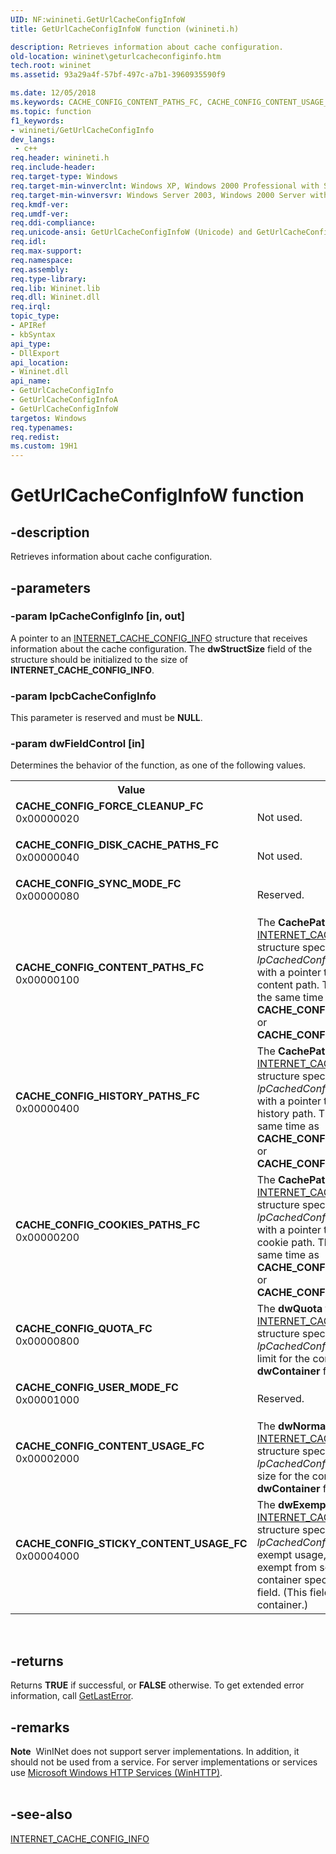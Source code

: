 ```yaml
---
UID: NF:winineti.GetUrlCacheConfigInfoW
title: GetUrlCacheConfigInfoW function (winineti.h)

description: Retrieves information about cache configuration.
old-location: wininet\geturlcacheconfiginfo.htm
tech.root: wininet
ms.assetid: 93a29a4f-57bf-497c-a7b1-3960935590f9

ms.date: 12/05/2018
ms.keywords: CACHE_CONFIG_CONTENT_PATHS_FC, CACHE_CONFIG_CONTENT_USAGE_FC, CACHE_CONFIG_COOKIES_PATHS_FC, CACHE_CONFIG_DISK_CACHE_PATHS_FC, CACHE_CONFIG_FORCE_CLEANUP_FC, CACHE_CONFIG_HISTORY_PATHS_FC, CACHE_CONFIG_QUOTA_FC, CACHE_CONFIG_STICKY_CONTENT_USAGE_FC, CACHE_CONFIG_SYNC_MODE_FC, CACHE_CONFIG_USER_MODE_FC, GetUrlCacheConfigInfo, GetUrlCacheConfigInfo function [WinINet], GetUrlCacheConfigInfoA, GetUrlCacheConfigInfoW, wininet.geturlcacheconfiginfo, winineti/GetUrlCacheConfigInfo, winineti/GetUrlCacheConfigInfoA, winineti/GetUrlCacheConfigInfoW
ms.topic: function
f1_keywords:
- winineti/GetUrlCacheConfigInfo
dev_langs:
 - c++
req.header: winineti.h
req.include-header: 
req.target-type: Windows
req.target-min-winverclnt: Windows XP, Windows 2000 Professional with SP4 [desktop apps only]
req.target-min-winversvr: Windows Server 2003, Windows 2000 Server with SP4 [desktop apps only]
req.kmdf-ver: 
req.umdf-ver: 
req.ddi-compliance: 
req.unicode-ansi: GetUrlCacheConfigInfoW (Unicode) and GetUrlCacheConfigInfoA (ANSI)
req.idl: 
req.max-support: 
req.namespace: 
req.assembly: 
req.type-library: 
req.lib: Wininet.lib
req.dll: Wininet.dll
req.irql: 
topic_type:
- APIRef
- kbSyntax
api_type:
- DllExport
api_location:
- Wininet.dll
api_name:
- GetUrlCacheConfigInfo
- GetUrlCacheConfigInfoA
- GetUrlCacheConfigInfoW
targetos: Windows
req.typenames: 
req.redist: 
ms.custom: 19H1
---
```


# GetUrlCacheConfigInfoW function


## -description


Retrieves information about cache configuration.


## -parameters




### -param lpCacheConfigInfo [in, out]

A pointer to an 
       <a href="https://docs.microsoft.com/windows/desktop/api/winineti/ns-winineti-internet_cache_config_infoa">INTERNET_CACHE_CONFIG_INFO</a> structure 
       that receives information about the cache configuration. The <b>dwStructSize</b> field of 
       the structure should be initialized to the size of 
       <b>INTERNET_CACHE_CONFIG_INFO</b>.


### -param lpcbCacheConfigInfo

This parameter is reserved and must be <b>NULL</b>.


### -param dwFieldControl [in]

Determines the behavior of the function, as one of the following values.

<table>
<tr>
<th>Value</th>
<th>Meaning</th>
</tr>
<tr>
<td width="40%"><a id="CACHE_CONFIG_FORCE_CLEANUP_FC"></a><a id="cache_config_force_cleanup_fc"></a><dl>
<dt><b>CACHE_CONFIG_FORCE_CLEANUP_FC</b></dt>
<dt>0x00000020</dt>
</dl>
</td>
<td width="60%">
Not used.

</td>
</tr>
<tr>
<td width="40%"><a id="CACHE_CONFIG_DISK_CACHE_PATHS_FC"></a><a id="cache_config_disk_cache_paths_fc"></a><dl>
<dt><b>CACHE_CONFIG_DISK_CACHE_PATHS_FC</b></dt>
<dt>0x00000040</dt>
</dl>
</td>
<td width="60%">
Not used.

</td>
</tr>
<tr>
<td width="40%"><a id="CACHE_CONFIG_SYNC_MODE_FC"></a><a id="cache_config_sync_mode_fc"></a><dl>
<dt><b>CACHE_CONFIG_SYNC_MODE_FC</b></dt>
<dt>0x00000080</dt>
</dl>
</td>
<td width="60%">
Reserved.

</td>
</tr>
<tr>
<td width="40%"><a id="CACHE_CONFIG_CONTENT_PATHS_FC"></a><a id="cache_config_content_paths_fc"></a><dl>
<dt><b>CACHE_CONFIG_CONTENT_PATHS_FC</b></dt>
<dt>0x00000100</dt>
</dl>
</td>
<td width="60%">
The <b>CachePath</b> field of the 
         <a href="https://docs.microsoft.com/windows/desktop/api/winineti/ns-winineti-internet_cache_config_infoa">INTERNET_CACHE_CONFIG_INFO</a> structure 
         specified in the <i>lpCachedConfigInfo</i> parameter is filled with a pointer to a string 
         identifying the content path. This cannot be used at the same time as 
         <b>CACHE_CONFIG_HISTORY_PATHS_FC</b> or 
         <b>CACHE_CONFIG_COOKIES_PATHS_FC</b>.

</td>
</tr>
<tr>
<td width="40%"><a id="CACHE_CONFIG_HISTORY_PATHS_FC"></a><a id="cache_config_history_paths_fc"></a><dl>
<dt><b>CACHE_CONFIG_HISTORY_PATHS_FC</b></dt>
<dt>0x00000400</dt>
</dl>
</td>
<td width="60%">
The <b>CachePath</b> field of the 
         <a href="https://docs.microsoft.com/windows/desktop/api/winineti/ns-winineti-internet_cache_config_infoa">INTERNET_CACHE_CONFIG_INFO</a> structure 
         specified in the <i>lpCachedConfigInfo</i> parameter is filled with a pointer to a string 
         identifying the history path. This cannot be used at the same time as 
         <b>CACHE_CONFIG_CONTENT_PATHS_FC</b> or 
         <b>CACHE_CONFIG_COOKIES_PATHS_FC</b>.

</td>
</tr>
<tr>
<td width="40%"><a id="CACHE_CONFIG_COOKIES_PATHS_FC"></a><a id="cache_config_cookies_paths_fc"></a><dl>
<dt><b>CACHE_CONFIG_COOKIES_PATHS_FC</b></dt>
<dt>0x00000200</dt>
</dl>
</td>
<td width="60%">
The <b>CachePath</b> field of the 
         <a href="https://docs.microsoft.com/windows/desktop/api/winineti/ns-winineti-internet_cache_config_infoa">INTERNET_CACHE_CONFIG_INFO</a> structure 
         specified in the <i>lpCachedConfigInfo</i> parameter is filled with a pointer to a string 
         identifying the cookie path. This cannot be used at the same time as 
         <b>CACHE_CONFIG_CONTENT_PATHS_FC</b> or 
         <b>CACHE_CONFIG_HISTORY_PATHS_FC</b>.

</td>
</tr>
<tr>
<td width="40%"><a id="CACHE_CONFIG_QUOTA_FC"></a><a id="cache_config_quota_fc"></a><dl>
<dt><b>CACHE_CONFIG_QUOTA_FC</b></dt>
<dt>0x00000800</dt>
</dl>
</td>
<td width="60%">
The <b>dwQuota</b> field of the 
         <a href="https://docs.microsoft.com/windows/desktop/api/winineti/ns-winineti-internet_cache_config_infoa">INTERNET_CACHE_CONFIG_INFO</a> structure 
         specified in the <i>lpCachedConfigInfo</i> is set to the cache limit for the container 
         specified in the <b>dwContainer</b> field.

</td>
</tr>
<tr>
<td width="40%"><a id="CACHE_CONFIG_USER_MODE_FC"></a><a id="cache_config_user_mode_fc"></a><dl>
<dt><b>CACHE_CONFIG_USER_MODE_FC</b></dt>
<dt>0x00001000</dt>
</dl>
</td>
<td width="60%">
Reserved.

</td>
</tr>
<tr>
<td width="40%"><a id="CACHE_CONFIG_CONTENT_USAGE_FC"></a><a id="cache_config_content_usage_fc"></a><dl>
<dt><b>CACHE_CONFIG_CONTENT_USAGE_FC</b></dt>
<dt>0x00002000</dt>
</dl>
</td>
<td width="60%">
The <b>dwNormalUsage</b> field of the 
         <a href="https://docs.microsoft.com/windows/desktop/api/winineti/ns-winineti-internet_cache_config_infoa">INTERNET_CACHE_CONFIG_INFO</a> structure 
         specified in the <i>lpCachedConfigInfo</i> is set to the cache size for the container 
         specified in the <b>dwContainer</b> field.

</td>
</tr>
<tr>
<td width="40%"><a id="CACHE_CONFIG_STICKY_CONTENT_USAGE_FC"></a><a id="cache_config_sticky_content_usage_fc"></a><dl>
<dt><b>CACHE_CONFIG_STICKY_CONTENT_USAGE_FC</b></dt>
<dt>0x00004000</dt>
</dl>
</td>
<td width="60%">
The <b>dwExemptUsage</b> field of the 
         <a href="https://docs.microsoft.com/windows/desktop/api/winineti/ns-winineti-internet_cache_config_infoa">INTERNET_CACHE_CONFIG_INFO</a> structure 
         specified in the <i>lpCachedConfigInfo</i> is set to the exempt usage, the amount of bytes 
         exempt from scavenging, for the container specified in the <b>dwContainer</b> field. (This 
         field must be the content container.)

</td>
</tr>
</table>
 


## -returns



Returns <b>TRUE</b> if successful, or <b>FALSE</b> otherwise. To get 
       extended error information, call <a href="https://docs.microsoft.com/windows/desktop/api/errhandlingapi/nf-errhandlingapi-getlasterror">GetLastError</a>.




## -remarks



<div class="alert"><b>Note</b>  WinINet does not support server implementations. In addition, it should not be used from a service.  For server implementations or services use <a href="https://docs.microsoft.com/windows/desktop/WinHttp/winhttp-start-page">Microsoft Windows HTTP Services (WinHTTP)</a>.</div>
<div> </div>



## -see-also




<a href="https://docs.microsoft.com/windows/desktop/api/winineti/ns-winineti-internet_cache_config_infoa">INTERNET_CACHE_CONFIG_INFO</a>
 

 

